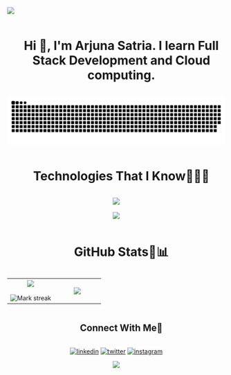 <!--horizontal divider(gradiant)-->
<img src="https://user-images.githubusercontent.com/73097560/115834477-dbab4500-a447-11eb-908a-139a6edaec5c.gif">

<div id="user-content-toc">
  <ul align="center">
    <summary><h1 style="display: inline-block">Hi 👋, I'm Arjuna Satria. I learn Full Stack Development and Cloud computing.</h1></summary>
  </ul>
</div>

<!--- snake -->
<div align="center">
  <img  src="https://github.com/1999AZZAR/1999AZZAR/blob/readme/resources/grid-snake.svg"
       alt="snake" /></a>
</div>

<div id="user-content-toc">
  <ul align="center">
    <summary><h1 style="display: inline-block">Technologies That I Know👨🏻‍💻</h1></summary>
  </ul>
</div>
<!--tech stack icons-->
<p align="center">
  <a href="https://skillicons.dev">
    <img src="https://skillicons.dev/icons?i=aws,docker,firebase,go,nodejs,laravel,vue,postgres,mysql&perline=9" />
  </a>
</p>
<p align="center">
  <a href="https://skillicons.dev">
    <img src="https://skillicons.dev/icons?i=express,java,php,react,next,typescript,mongodb,git,dart&perline=9" />
  </a>
</p>

<div id="user-content-toc">
  <ul align="center">
    <summary><h1 style="display: inline-block">GitHub Stats👨📊</h1></summary>
  </ul>
</div>

<!--- stats & Trophy (start) -->
<table align="center" border="0">
<tr>
<td width="50%" align="center">

  <img  align="center"  src="https://github-readme-stats.vercel.app/api?username=xzxcupapi&theme=react&hide_border=true&border_radius=50&show_icons=true" />
  <br></br>
  <img  title="🔥 Get streak stats for your profile at git.io/streak-stats" alt="Mark streak" src="https://github-readme-streak-stats.herokuapp.com?user=xzxcupapi&theme=react&hide_border=true&border_radius=50" /> 
</td>

<td width="50%" align="center">

  <img  align="center"  src="https://github-readme-stats.anuraghazra1.vercel.app/api/top-langs/?username=xzxcupapi&theme=react&hide_border=true&no&border_radius=50&langs_count=6"/>

</td>
</tr>
</table>
<!--- stats (end) -->


<!--#  🛠 Projects️-->

<!--Here are some projects I developed or contributed to in this repository:-->

<!--1. [My Resume](https://arjunastrw.github.io/Myresume/)-->
<!--2. [Project Management - Backend ](https://github.com/arjunastrw/project-management-hub)-->
<!--3. [Smart Library Management - Backend](https://github.com/arjunastrw/smart-library-api)-->
<!--4. [Node API Login - Backend ](https://github.com/arjunastrw/nodemon-api-login)-->
<!--5. [TriPedia - Frontend](https://arjunastrw.github.io/TriPedia/)-->

<!--Feel free to contribute or provide feedback. I enjoy receiving feedback and collaborating with fellow developers.-->

<div id="user-content-toc">
  <ul align="center">
    <summary><h2 style="display: inline-block">Connect With Me🤝</h2></summary>
  </ul>
</div>

<!--icons and links-->
<p align="center">
<a href="https://www.linkedin.com/in/arjunasatria/" target="_blank"><img align="center" src="https://user-images.githubusercontent.com/88904952/234979284-68c11d7f-1acc-4f0c-ac78-044e1037d7b0.png" alt="linkedin" height="50" width="50" /></a>
<a href="https://x.com/kindboy_env" target="blank"><img align="center" src="https://user-images.githubusercontent.com/88904952/234980676-61bfb021-ecc8-48f7-88e6-34c1b06c4a58.png" alt="twitter" height="50" width="50" /></a> 
<a href="https://www.instagram.com/arjunastrw/" target="blank"><img align="center" src="https://user-images.githubusercontent.com/88904952/234981169-2dd1e58f-4b7e-468c-8213-034ba62156c3.png" alt="instagram" height="50" width="50" /></a>

[//]: # (<a href="https://discordapp.com/users/957722095381540874" target="blank"><img align="center" src="https://user-images.githubusercontent.com/88904952/234982627-019fd336-6248-453c-9b05-97c13fd1d207.png" alt="discord" height="50" width="50" /></a>)

[//]: # (<a href="https://1010nishant.hashnode.dev/" target="blank"><img align="center" src="https://user-images.githubusercontent.com/88904952/234982196-562aea17-5532-4550-8c08-1c7cb994a541.png" alt="hashnode" height="50" width="50" /></a>)
</p>
<div align="center">

[![](https://visitcount.itsvg.in/api?id=xzxcupapi&icon=3&color=6)](https://visitcount.itsvg.in)

</div>
<!--# 🌐 Job Portal-->

<!--Visit my LinkedIn profile for more information and professional networking: [LinkedIn](https://www.linkedin.com/in/arjuna-satria-212a59242/)-->
<!--And visit my HackerRank profile: [HackerRank](https://www.hackerrank.com/profile/arjunastrw)-->

<!--Thank you for visiting my repository!-->
